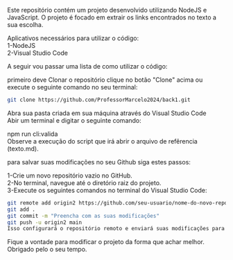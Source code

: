 
Este repositório contém um projeto desenvolvido utilizando NodeJS e JavaScript. O projeto é focado em extrair os links encontrados no texto a sua escolha.</br>

Aplicativos necessários para utilizar o código:</br>
 1-NodeJS  
 2-Visual Studio Code

A seguir vou passar uma lista de como utilizar o código:
 
primeiro deve Clonar o repositório clique no botão "Clone" acima ou execute o seguinte comando no seu terminal:</br>
```bash
git clone https://github.com/ProfessorMarcelo2024/back1.git
```


Abra sua pasta criada em sua máquina através do Visual Studio Code</br>
Abir um terminal e digitar o seguinte comando:</br>

npm run cli:valida</br>
Observe a execução do script que irá abrir o arquivo de refêrencia (texto.md).</br>


para salvar suas modificações no seu Github siga estes passos:</br>

1️-Crie um novo repositório vazio no GitHub.</br>
2-No terminal, navegue até o diretório raiz do projeto.</br> 
3️-Execute os seguintes comandos no terminal do Visual Studio Code:</br>
```bash
git remote add origin2 https://github.com/seu-usuario/nome-do-novo-repositorio.git
git add .
git commit -m "Preencha com as suas modificações"
git push -u origin2 main
Isso configurará o repositório remoto e enviará suas modificações para lá.
```
Fique a vontade para modificar o projeto da forma que achar melhor. Obrigado pelo o seu tempo.
